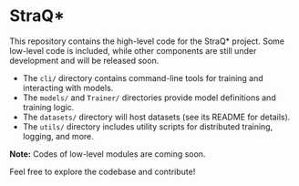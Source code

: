 # StraQ*

This repository contains the high-level code for the StraQ* project. Some low-level code is included, while other components are still under development and will be released soon.

- The `cli/` directory contains command-line tools for training and interacting with models.
- The `models/` and `Trainer/` directories provide model definitions and training logic.
- The `datasets/` directory will host datasets (see its README for details).
- The `utils/` directory includes utility scripts for distributed training, logging, and more.

**Note:** Codes of low-level modules are coming soon.

Feel free to explore the codebase and contribute!

